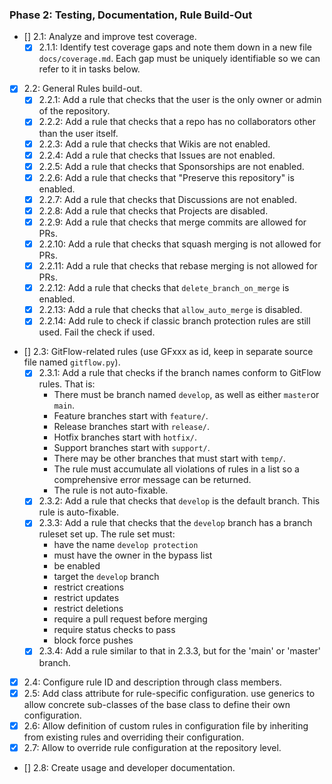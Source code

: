 ### Phase 2: Testing, Documentation, Rule Build-Out
- [] 2.1: Analyze and improve test coverage.
  - [x] 2.1.1: Identify test coverage gaps and note them down in a new file `docs/coverage.md`. Each gap must be uniquely identifiable so we can refer to it in tasks below.
- [x] 2.2: General Rules build-out.
  - [x] 2.2.1: Add a rule that checks that the user is the only owner or admin of the repository.
  - [x] 2.2.2: Add a rule that checks that a repo has no collaborators other than the user itself.
  - [x] 2.2.3: Add a rule that checks that Wikis are not enabled.
  - [x] 2.2.4: Add a rule that checks that Issues are not enabled.
  - [x] 2.2.5: Add a rule that checks that Sponsorships are not enabled.
  - [x] 2.2.6: Add a rule that checks that "Preserve this repository" is enabled.
  - [x] 2.2.7: Add a rule that checks that Discussions are not enabled.
  - [x] 2.2.8: Add a rule that checks that Projects are disabled.
  - [x] 2.2.9: Add a rule that checks that merge commits are allowed for PRs.
  - [x] 2.2.10: Add a rule that checks that squash merging is not allowed for PRs.
  - [x] 2.2.11: Add a rule that checks that rebase merging is not allowed for PRs.
  - [x] 2.2.12: Add a rule that checks that `delete_branch_on_merge` is enabled.
  - [x] 2.2.13: Add a rule that checks that `allow_auto_merge` is disabled.
  - [x] 2.2.14: Add rule to check if classic branch protection rules are still used. Fail the check if used.
- [] 2.3: GitFlow-related rules (use GFxxx as id, keep in separate source file named `gitflow.py`).
  - [x] 2.3.1: Add a rule that checks if the branch names conform to GitFlow rules. That is:
    - There must be branch named `develop`, as well as either `master`or  `main`.
    - Feature branches start with `feature/`.
    - Release branches start with `release/`.
    - Hotfix branches start with `hotfix/`.
    - Support branches start with `support/`.
    - There may be other branches that must start with `temp/`.
    - The rule must accumulate all violations of rules in a list so a comprehensive error message can be returned.
    - The rule is not auto-fixable.
  - [x] 2.3.2: Add a rule that checks that `develop` is the default branch. This rule is auto-fixable.
  - [x] 2.3.3: Add a rule that checks that the `develop` branch has a branch ruleset set up. The rule set must:
    - have the name `develop protection`
    - must have the owner in the bypass list
    - be enabled
    - target the `develop` branch
    - restrict creations
    - restrict updates
    - restrict deletions
    - require a pull request before merging
    - require status checks to pass
    - block force pushes
  - [x] 2.3.4: Add a rule similar to that in 2.3.3, but for the 'main' or 'master' branch.
- [x] 2.4: Configure rule ID and description through class members.
- [x] 2.5: Add class attribute for rule-specific configuration. use generics to allow concrete sub-classes of the base class to define their own configuration.
- [x] 2.6: Allow definition of custom rules in configuration file by inheriting from existing rules and overriding their configuration.
- [x] 2.7: Allow to override rule configuration at the repository level.
- [] 2.8: Create usage and developer documentation.
